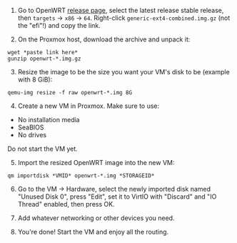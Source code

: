 1) Go to OpenWRT [release page](https://downloads.openwrt.org/releases/), select the latest release stable release, then ```targets``` -> ```x86``` -> ```64```. Right-click ```generic-ext4-combined.img.gz``` (not the "efi"!) and copy the link.

2) On the Proxmox host, download the archive and unpack it:

```
wget *paste link here*
gunzip openwrt-*.img.gz
```

3) Resize the image to be the size you want your VM's disk to be (example with 8 GiB):

```
qemu-img resize -f raw openwrt-*.img 8G
```

4) Create a new VM in Proxmox. Make sure to use:

* No installation media
* SeaBIOS
* No drives

Do not start the VM yet.

5) Import the resized OpenWRT image into the new VM:

```
qm importdisk *VMID* openwrt-*.img *STORAGEID*
```

6) Go to the VM -> Hardware, select the newly imported disk named "Unused Disk 0", press "Edit", set it to VirtIO with "Discard" and "IO Thread" enabled, then press OK.

7) Add whatever networking or other devices you need.

8) You're done! Start the VM and enjoy all the routing.